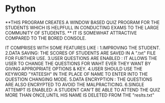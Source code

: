 # Python
**THIS PROGRAM CREATES A WINDOW BASED QUIZ PROGRAM FOR THE STUDENTS WHICH IS HELPFULL IN CONDUCTING EXAMS TO THE LARGE COMMUNITY OF STUDENTS.
**
IT IS SOMEWHAT ATTRACTIVE COMPARED TO THE BORED CONSOLE.

IT COMPRISES WITH SOME FEATURES LIKE :
1.IMPROVING THE STUDENT.
2.DATA SAVING: THE SCORES OF STUDENTS ARE SAVED IN A ".txt" FILE FOR FURTHER USE.
3.USER QUESTIONS ARE ENABLED : IT ALLOWS THE USER TO CHANGE THE QUESTIONS FOR WAHT EVER THEY WANT BY GIVING APPROPRIATE OPTIONS & KEY.
4.USER SHOULD USE THE KEYWORD "YATEESH" IN THE PLACE OF NAME TO ENTER INTO THE QUESTION CHANGING MODE.
5.DATA ENCRYPTION : THE QUESTIONS ARE ALSO ENCRYPTED TO AVOID THE MALPRACTICING.
6.SINGLE ATTEMPT IS ENABLED: A STUDENT CAN'T BE ABLE TO ATTEND THE QUIZ MORE THAN ONCE,UNTIL HIS NAME IS DELETED FROM THE "reslts.txt"
